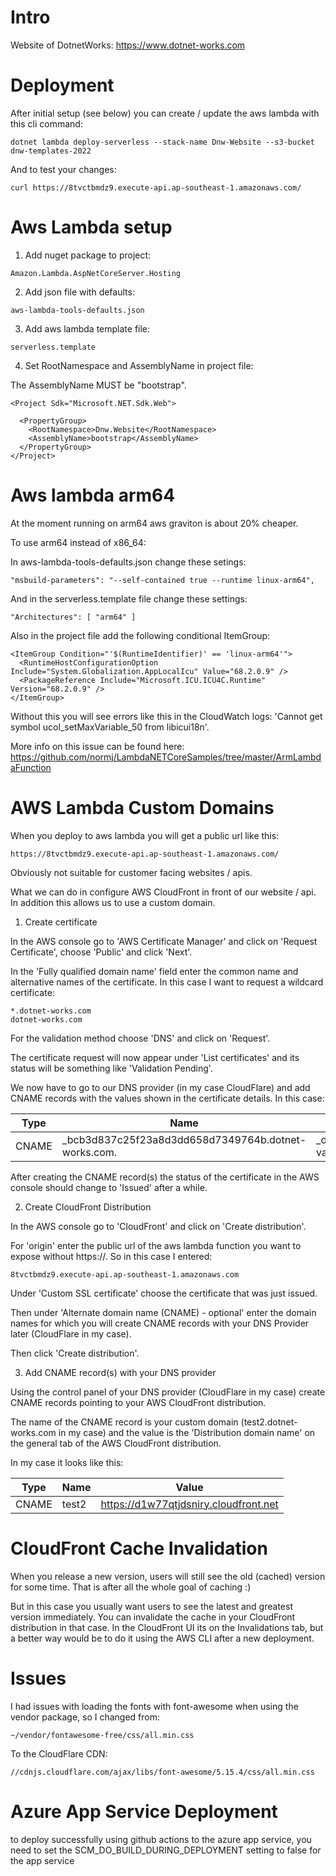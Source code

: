 # Intro

Website of DotnetWorks: https://www.dotnet-works.com

# Deployment

After initial setup (see below) you can create / update the aws lambda with this cli command:

```
dotnet lambda deploy-serverless --stack-name Dnw-Website --s3-bucket dnw-templates-2022
```

And to test your changes:

```
curl https://8tvctbmdz9.execute-api.ap-southeast-1.amazonaws.com/
```

# Aws Lambda setup

1. Add nuget package to project:

```
Amazon.Lambda.AspNetCoreServer.Hosting
```

2. Add json file with defaults:

```
aws-lambda-tools-defaults.json
```

3. Add aws lambda template file:

```
serverless.template
```

4. Set RootNamespace and AssemblyName in project file:

The AssemblyName MUST be "bootstrap".

```
<Project Sdk="Microsoft.NET.Sdk.Web">

  <PropertyGroup>
    <RootNamespace>Dnw.Website</RootNamespace>
    <AssemblyName>bootstrap</AssemblyName>
  </PropertyGroup>
</Project>
```

# Aws lambda arm64

At the moment running on arm64 aws graviton is about 20% cheaper.

To use arm64 instead of x86_64:

In aws-lambda-tools-defaults.json change these setings:

```
"msbuild-parameters": "--self-contained true --runtime linux-arm64",
```

And in the serverless.template file change these settings:

```
"Architectures": [ "arm64" ]
```

Also in the project file add the following conditional ItemGroup:

```
<ItemGroup Condition="'$(RuntimeIdentifier)' == 'linux-arm64'">
  <RuntimeHostConfigurationOption Include="System.Globalization.AppLocalIcu" Value="68.2.0.9" />
  <PackageReference Include="Microsoft.ICU.ICU4C.Runtime" Version="68.2.0.9" />
</ItemGroup>
```

Without this you will see errors like this in the CloudWatch logs: 'Cannot get symbol ucol_setMaxVariable_50 from libicui18n'.

More info on this issue can be found here: https://github.com/normj/LambdaNETCoreSamples/tree/master/ArmLambdaFunction

# AWS Lambda Custom Domains

When you deploy to aws lambda you will get a public url like this:

```
https://8tvctbmdz9.execute-api.ap-southeast-1.amazonaws.com/
```

Obviously not suitable for customer facing websites / apis. 

What we can do in configure AWS CloudFront in front of our website / api. In addition this allows us to use a custom domain. 

1. Create certificate

In the AWS console go to 'AWS Certificate Manager' and click on 'Request Certificate', choose 'Public' and click 'Next'.

In the 'Fully qualified domain name' field enter the common name and alternative names of the certificate. In this case I want to request a wildcard certificate:

```
*.dotnet-works.com
dotnet-works.com
```

For the validation method choose 'DNS' and click on 'Request'. 

The certificate request will now appear under 'List certificates' and its status will be something like 'Validation Pending'. 

We now have to go to our DNS provider (in my case CloudFlare) and add CNAME records with the values shown in the certificate details. In this case:

| Type  | Name                                                 | Value                                                              |
|-------|------------------------------------------------------|--------------------------------------------------------------------|
| CNAME | _bcb3d837c25f23a8d3dd658d7349764b.dotnet-works.com.  | _d0e9e8424667fa333921826ab771e188.rvctyfnwhz.acm-validations.aws.  |

After creating the CNAME record(s) the status of the certificate in the AWS console should change to 'Issued' after a while.

2. Create CloudFront Distribution

In the AWS console go to 'CloudFront' and click on 'Create distribution'.

For 'origin' enter the public url of the aws lambda function you want to expose without https://. So in this case I entered:

```
8tvctbmdz9.execute-api.ap-southeast-1.amazonaws.com
```

Under 'Custom SSL certificate' choose the certificate that was just issued.

Then under 'Alternate domain name (CNAME) - optional' enter the domain names for which you will create CNAME records with your DNS Provider later (CloudFlare in my case).

Then click 'Create distribution'.

3. Add CNAME record(s) with your DNS provider

Using the control panel of your DNS provider (CloudFlare in my case) create CNAME records pointing to your AWS CloudFront distribution.

The name of the CNAME record is your custom domain (test2.dotnet-works.com in my case) and the value is the 'Distribution domain name' on the general tab of the AWS CloudFront distribution.

In my case it looks like this:

| Type  | Name  | Value                                 |
|-------|-------|---------------------------------------|
| CNAME | test2 | https://d1w77qtjdsniry.cloudfront.net |

# CloudFront Cache Invalidation

When you release a new version, users will still see the old (cached) version for some time. That is after all the whole goal of caching :)

But in this case you usually want users to see the latest and greatest version immediately. You can invalidate the cache in your CloudFront distribution in that case. In the CloudFront UI its on the Invalidations tab, but a better way would be to do it using the AWS CLI after a new deployment. 

# Issues

I had issues with loading the fonts with font-awesome when using the vendor package, so I changed from:

```
~/vendor/fontawesome-free/css/all.min.css
```

To the CloudFlare CDN:

```
//cdnjs.cloudflare.com/ajax/libs/font-awesome/5.15.4/css/all.min.css
```

# Azure App Service Deployment

to deploy successfully using github actions to the azure app service, you need to set the
SCM_DO_BUILD_DURING_DEPLOYMENT setting to false for the app service  